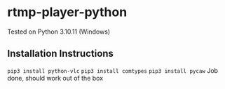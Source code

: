 # rtmp-player-python

Tested on Python 3.10.11 (Windows)

## Installation Instructions

``pip3 install python-vlc``
``pip3 install comtypes``
``pip3 install pycaw``
Job done, should work out of the box

